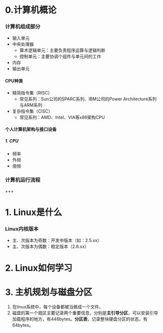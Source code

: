 # 0.计算机概论

### 计算机组成部分

* 输入单元
* 中央处理器
  * 算术逻辑单元：主要负责程序运算与逻辑判断
  * 控制单元：主要协调个组件与单元间的工作
* 内存
* 输出单元

#### CPU种类

* 精简指令集（RISC）
  * 常见系列：Sun公司的SPARC系列、IBM公司的Power Architecture系列与ARM系列
* 复杂指令集（CISC）
  * 常见系列：AMD、Intel、VIA等x86架构CPU

#### 个人计算机架构与接口设备

##### 1. CPU

* 频率
* 外频
* 倍频

### 计算机运行流程

+++

# 1. Linux是什么

### Linux内核版本

* 主、次版本为奇数：开发中版本（如：2.5.xx）
* 主、次版本为偶数：稳定版本（2.6.xx）

# 2. Linux如何学习

#  3. 主机规划与磁盘分区

1. 在linux系统中，每个设备都被当做成一个文件。
2. 磁盘的第一个扇区主要记录两个重要信息，分别是**主引导分区**，可以安装引导加载程序的地方，有446bytes。**分区表**，记录整块硬盘分区的状态，有64bytes。